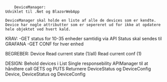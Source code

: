 		DeviceManager:
	Udviklet til .Net og BlazorWebApp

	DeviceManager skal holde en liste af alle de devices som er kendte. Device har nogle attributter som er sepereret ud for ikke at opdatere hele objektet ved hvert kald.
KRAV: 
	-GET status for 10-35 enheder samtidig via API
	Status skal sendes til GRAFANA
	-GET CONF for hver enhed
	
	
BEGREBER:
	Device
	Read current state (1/all)
	Read current conf (1)
	

DESIGN:
	Behold devices i List
	Single responsebility
	APIManager til at håndtere call
		GETS og PUTS
		Returnere DeviceStatus og DeviceConfig
	Device, DeviceStatus og DeviceConfig
	
	
	
